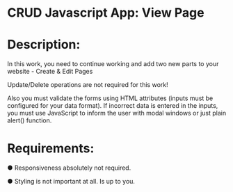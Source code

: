 # CRUD Javascript App: View Page
<h1>Description:</h1> 

In this work, you need to continue working and add two new parts to your website - Create & Edit Pages 

Update/Delete operations are not required for this work!

Also you must validate the forms using HTML attributes (inputs must be configured for your data format).
If incorrect data is entered in the inputs, you must use JavaScript to inform the user with modal windows or just plain alert() function.

<h1>Requirements:</h1>

●	Responsiveness absolutely not required.

●	Styling is not important at all. Is up to you.
